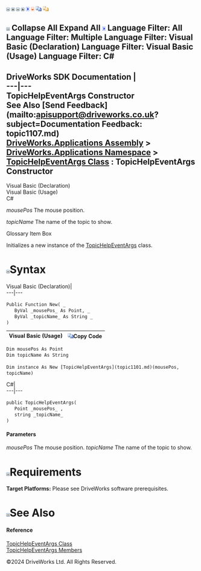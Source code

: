 ![](dotnetimages/collapse.gif) ![](dotnetimages/expand.gif) ![](dotnetimages/collapse.gif) ![](dotnetimages/expand.gif) ![](dotnetimages/drpdown.gif) ![](dotnetimages/drpdown_orange.gif) ![](dotnetimages/copycode.gif) ![](dotnetimages/copycodeHighlight.gif)

![](dotnetimages/collapse.gif) Collapse All Expand All ![](dotnetimages/drpdown.gif) Language Filter: All  Language Filter: Multiple  Language Filter: Visual Basic (Declaration) Language Filter: Visual Basic (Usage) Language Filter: C#  
---  
DriveWorks SDK Documentation  |   
---|---  
TopicHelpEventArgs Constructor   
See Also [Send Feedback](mailto:apisupport@driveworks.co.uk?subject=Documentation Feedback: topic1107.md)  
[DriveWorks.Applications Assembly](topic13.md) > [DriveWorks.Applications Namespace](topic16.md) > [TopicHelpEventArgs Class](topic1101.md) : TopicHelpEventArgs Constructor  
---  
  
Visual Basic (Declaration)    
Visual Basic (Usage)    
C# 

_mousePos_
    The mouse position.

_topicName_
    The name of the topic to show.

Glossary Item Box

Initializes a new instance of the [TopicHelpEventArgs](topic1101.md) class. 

# ![](dotnetimages/collapse.gif)Syntax

Visual Basic (Declaration)|   
---|---  
      
    
    Public Function New( _
       ByVal _mousePos_ As Point, _
       ByVal _topicName_ As String _
    )  
  
Visual Basic (Usage)| ![](dotnetimages/copycode.gif)Copy Code  
---|---  
      
    
    Dim mousePos As Point
    Dim topicName As String
     
    Dim instance As New [TopicHelpEventArgs](topic1101.md)(mousePos, topicName)  
  
C#|   
---|---  
      
    
    public TopicHelpEventArgs( 
       Point _mousePos_ ,
       string _topicName_
    )  
  
#### Parameters

 _mousePos_
    The mouse position.
_topicName_
    The name of the topic to show.

# ![](dotnetimages/collapse.gif)Requirements

**Target Platforms:** Please see DriveWorks software prerequisites.

# ![](dotnetimages/collapse.gif)See Also

#### Reference

[TopicHelpEventArgs Class](topic1101.md)   
[TopicHelpEventArgs Members](topic1102.md)

©2024 DriveWorks Ltd. All Rights Reserved.

